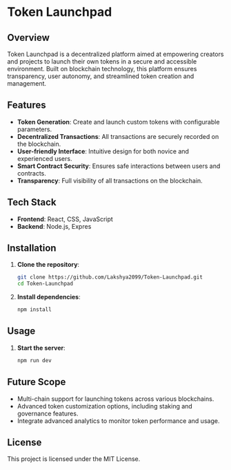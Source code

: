 # Token Launchpad

## Overview

Token Launchpad is a decentralized platform aimed at empowering creators and projects to launch their own tokens in a secure and accessible environment. Built on blockchain technology, this platform ensures transparency, user autonomy, and streamlined token creation and management.

## Features

- **Token Generation**: Create and launch custom tokens with configurable parameters.
- **Decentralized Transactions**: All transactions are securely recorded on the blockchain.
- **User-friendly Interface**: Intuitive design for both novice and experienced users.
- **Smart Contract Security**: Ensures safe interactions between users and contracts.
- **Transparency**: Full visibility of all transactions on the blockchain.

## Tech Stack

- **Frontend**: React, CSS, JavaScript
- **Backend**: Node.js, Expres


## Installation

1. **Clone the repository**:
   ```bash
   git clone https://github.com/Lakshya2099/Token-Launchpad.git
   cd Token-Launchpad
   ```

2. **Install dependencies**:
   ```bash
   npm install
   ```

## Usage

1. **Start the server**:
   ```bash
   npm run dev
   ```


## Future Scope

- Multi-chain support for launching tokens across various blockchains.
- Advanced token customization options, including staking and governance features.
- Integrate advanced analytics to monitor token performance and usage.

## License

This project is licensed under the MIT License.
